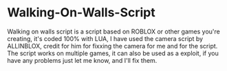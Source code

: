 # Walking-On-Walls-Script
Walking on walls script is a script based on ROBLOX or other games you're creating, it's coded 100% with LUA, I have used the camera script by ALLINBLOX, credit for him for fixxing the camera for me and for the script.
The script works on multiple games, it can also be used as a exploit, if you have any problems just let me know, and I'll fix them.
